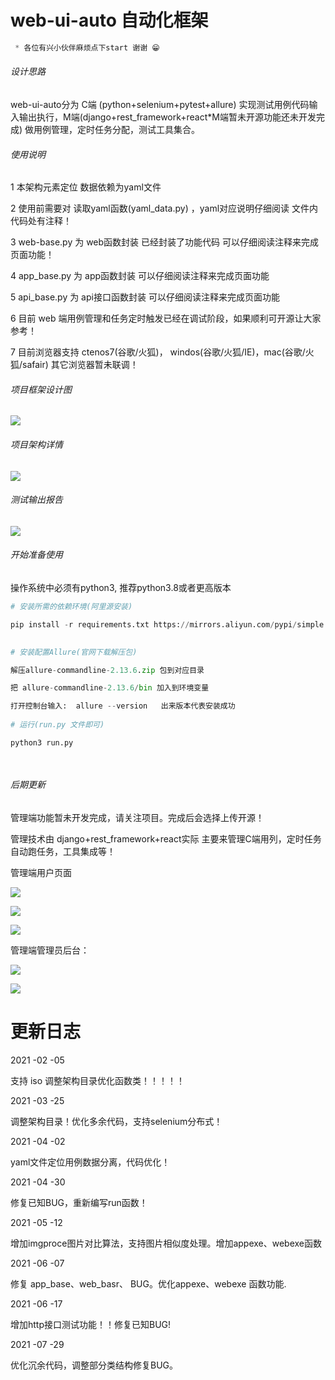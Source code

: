 # web-ui-auto 自动化框架

```css 
 * 各位有兴小伙伴麻烦点下start 谢谢 😁
``` 


###### 设计思路



  web-ui-auto分为 C端 (python+selenium+pytest+allure) 实现测试用例代码输入输出执行，M端(django+rest_framework+react*M端暂未开源功能还未开发完成) 
做用例管理，定时任务分配，测试工具集合。



###### 使用说明
 
1 本架构元素定位 数据依赖为yaml文件

2 使用前需要对 读取yaml函数(yaml_data.py) ，yaml对应说明仔细阅读 文件内代码处有注释！

3 web-base.py 为 web函数封装 已经封装了功能代码 可以仔细阅读注释来完成页面功能！

4 app_base.py 为 app函数封装 可以仔细阅读注释来完成页面功能

5 api_base.py 为 api接口函数封装 可以仔细阅读注释来完成页面功能

6 目前 web 端用例管理和任务定时触发已经在调试阶段，如果顺利可开源让大家参考！

7 目前浏览器支持 ctenos7(谷歌/火狐)， windos(谷歌/火狐/IE)，mac(谷歌/火狐/safair) 其它浏览器暂未联调！


###### 项目框架设计图

![](https://github.com/hanwenlu2016/web-ui/blob/main/doct/img/frame.png)

###### 项目架构详情

![](https://github.com/hanwenlu2016/web-ui/blob/main/doct/img/frameexplain.png)

###### 测试输出报告

![](https://github.com/hanwenlu2016/web-ui/blob/main/doct/img/testresult.png)

###### 开始准备使用

操作系统中必须有python3, 推荐python3.8或者更高版本



```python
# 安装所需的依赖环境(阿里源安装)

pip install -r requirements.txt https://mirrors.aliyun.com/pypi/simple  

    
# 安装配置Allure(官网下载解压包)

解压allure-commandline-2.13.6.zip 包到对应目录

把 allure-commandline-2.13.6/bin 加入到环境变量

打开控制台输入:  allure --version   出来版本代表安装成功
    
# 运行(run.py 文件即可)

python3 run.py

  
```



###### 后期更新

管理端功能暂未开发完成，请关注项目。完成后会选择上传开源！



管理技术由 django+rest_framework+react实际 主要来管理C端用列，定时任务自动跑任务，工具集成等！



管理端用户页面

![](https://github.com/hanwenlu2016/web-ui/blob/main/doct/img/manage0.png)

![](https://github.com/hanwenlu2016/web-ui/blob/main/doct/img/manage1.png)

![](https://github.com/hanwenlu2016/web-ui/blob/main/doct/img/manage2.png)



管理端管理员后台：

![](https://github.com/hanwenlu2016/web-ui/blob/main/doct/img/admin1.png)



![](https://github.com/hanwenlu2016/web-ui/blob/main/doct/img/admin2.png)


# 更新日志
2021 -02 -05

支持 iso 调整架构目录优化函数类！！！！！

2021 -03 -25

调整架构目录！优化多余代码，支持selenium分布式！


2021 -04 -02

yaml文件定位用例数据分离，代码优化！

2021 -04 -30

修复已知BUG，重新编写run函数！

2021 -05 -12 

增加imgproce图片对比算法，支持图片相似度处理。增加appexe、webexe函数

2021 -06 -07

修复 app_base、web_basr、 BUG。优化appexe、webexe 函数功能.

2021 -06 -17

增加http接口测试功能！！修复已知BUG!

2021 -07 -29

优化沉余代码，调整部分类结构修复BUG。
